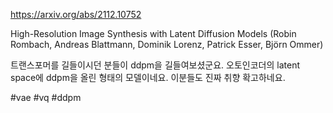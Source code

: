 https://arxiv.org/abs/2112.10752

High-Resolution Image Synthesis with Latent Diffusion Models (Robin Rombach, Andreas Blattmann, Dominik Lorenz, Patrick Esser, Björn Ommer)

트랜스포머를 길들이시던 분들이 ddpm을 길들여보셨군요. 오토인코더의 latent space에 ddpm을 올린 형태의 모델이네요. 이분들도 진짜 취향 확고하네요.

#vae #vq #ddpm